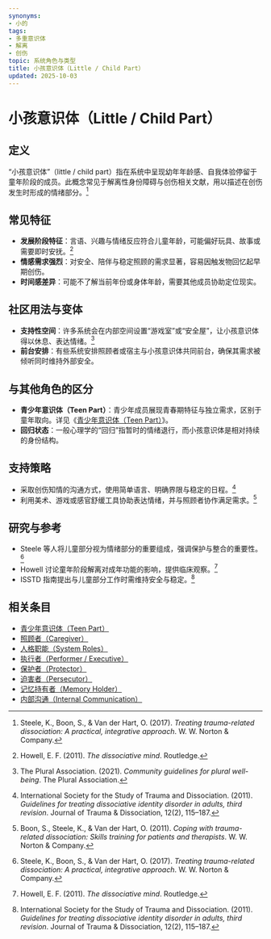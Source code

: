 ```yaml
---
synonyms:
- 小的
tags:
- 多重意识体
- 解离
- 创伤
topic: 系统角色与类型
title: 小孩意识体（Little / Child Part）
updated: 2025-10-03
---
```


# 小孩意识体（Little / Child Part）

## 定义

“小孩意识体”（little / child part）指在系统中呈现幼年年龄感、自我体验停留于童年阶段的成员。此概念常见于解离性身份障碍与创伤相关文献，用以描述在创伤发生时形成的情绪部分。[^steele2017]

## 常见特征

- **发展阶段特征**：言语、兴趣与情绪反应符合儿童年龄，可能偏好玩具、故事或需要即时安抚。[^howell2011]
- **情感需求强烈**：对安全、陪伴与稳定照顾的需求显著，容易因触发物回忆起早期创伤。
- **时间感差异**：可能不了解当前年份或身体年龄，需要其他成员协助定位现实。

## 社区用法与变体

- **支持性空间**：许多系统会在内部空间设置“游戏室”或“安全屋”，让小孩意识体得以休息、表达情绪。[^thepluralassociation2021]
- **前台安排**：有些系统安排照顾者或宿主与小孩意识体共同前台，确保其需求被倾听同时维持外部安全。

## 与其他角色的区分

- **青少年意识体（Teen Part）**：青少年成员展现青春期特征与独立需求，区别于童年取向。详见《[青少年意识体（Teen Part）](entries/Teen.md)》。
- **回归状态**：一般心理学的“回归”指暂时的情绪退行，而小孩意识体是相对持续的身份结构。

## 支持策略

- 采取创伤知情的沟通方式，使用简单语言、明确界限与稳定的日程。[^isstd2011]
- 利用美术、游戏或感官舒缓工具协助表达情绪，并与照顾者协作满足需求。[^boon2011]

## 研究与参考

- Steele 等人将儿童部分视为情绪部分的重要组成，强调保护与整合的重要性。[^steele2017]
- Howell 讨论童年阶段解离对成年功能的影响，提供临床观察。[^howell2011]
- ISSTD 指南提出与儿童部分工作时需维持安全与稳定。[^isstd2011]

[^steele2017]: Steele, K., Boon, S., & Van der Hart, O. (2017). *Treating trauma-related dissociation: A practical, integrative approach*. W. W. Norton & Company.
[^howell2011]: Howell, E. F. (2011). *The dissociative mind*. Routledge.
[^thepluralassociation2021]: The Plural Association. (2021). *Community guidelines for plural well-being*. The Plural Association.
[^isstd2011]: International Society for the Study of Trauma and Dissociation. (2011). *Guidelines for treating dissociative identity disorder in adults, third revision*. Journal of Trauma & Dissociation, 12(2), 115–187.
[^boon2011]: Boon, S., Steele, K., & Van der Hart, O. (2011). *Coping with trauma-related dissociation: Skills training for patients and therapists*. W. W. Norton & Company.

## 相关条目

- [青少年意识体（Teen Part）](/entries/Teen.md)
- [照顾者（Caregiver）](/entries/Caregiver.md)
- [人格职能（System Roles）](/entries/System-Roles.md)
- [执行者（Performer / Executive）](/entries/Performer-Executive.md)
- [保护者（Protector）](/entries/Protector.md)
- [迫害者（Persecutor）](/entries/Persecutor.md)
- [记忆持有者（Memory Holder）](/entries/Memory-Holder.md)
- [内部沟通（Internal Communication）](/entries/Internal-Communication.md)
